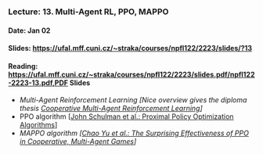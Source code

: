 ### Lecture: 13. Multi-Agent RL, PPO, MAPPO
#### Date: Jan 02
#### Slides: https://ufal.mff.cuni.cz/~straka/courses/npfl122/2223/slides/?13
#### Reading: https://ufal.mff.cuni.cz/~straka/courses/npfl122/2223/slides.pdf/npfl122-2223-13.pdf,PDF Slides

- _Multi-Agent Reinforcement Learning [Nice overview gives the diploma thesis [Cooperative Multi-Agent Reinforcement Learning](https://dspace.cuni.cz/handle/20.500.11956/127431)]_
- PPO algorithm [[John Schulman et al.: Proximal Policy Optimization Algorithms](https://arxiv.org/abs/1707.06347)]
- _MAPPO algorithm [[Chao Yu et al.: The Surprising Effectiveness of PPO in Cooperative, Multi-Agent Games](https://arxiv.org/abs/2103.01955)]_
